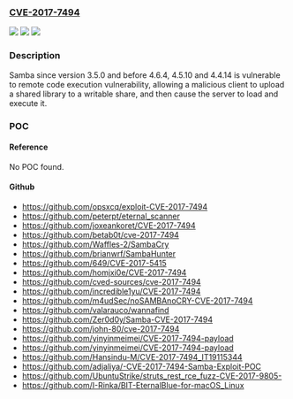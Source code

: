 ### [CVE-2017-7494](https://cve.mitre.org/cgi-bin/cvename.cgi?name=CVE-2017-7494)
![](https://img.shields.io/static/v1?label=Product&message=samba&color=blue)
![](https://img.shields.io/static/v1?label=Version&message=n%2Fa&color=blue)
![](https://img.shields.io/static/v1?label=Vulnerability&message=remote%20code%20execution&color=brighgreen)

### Description

Samba since version 3.5.0 and before 4.6.4, 4.5.10 and 4.4.14 is vulnerable to remote code execution vulnerability, allowing a malicious client to upload a shared library to a writable share, and then cause the server to load and execute it.

### POC

#### Reference
No POC found.

#### Github
- https://github.com/opsxcq/exploit-CVE-2017-7494
- https://github.com/peterpt/eternal_scanner
- https://github.com/joxeankoret/CVE-2017-7494
- https://github.com/betab0t/cve-2017-7494
- https://github.com/Waffles-2/SambaCry
- https://github.com/brianwrf/SambaHunter
- https://github.com/649/CVE-2017-5415
- https://github.com/homjxi0e/CVE-2017-7494
- https://github.com/cved-sources/cve-2017-7494
- https://github.com/incredible1yu/CVE-2017-7494
- https://github.com/m4udSec/noSAMBAnoCRY-CVE-2017-7494
- https://github.com/valarauco/wannafind
- https://github.com/Zer0d0y/Samba-CVE-2017-7494
- https://github.com/john-80/cve-2017-7494
- https://github.com/yinyinmeimei/CVE-2017-7494-payload
- https://github.com/yinyinmeimei/CVE-2017-7494-payload
- https://github.com/Hansindu-M/CVE-2017-7494_IT19115344
- https://github.com/adjaliya/-CVE-2017-7494-Samba-Exploit-POC
- https://github.com/UbuntuStrike/struts_rest_rce_fuzz-CVE-2017-9805-
- https://github.com/I-Rinka/BIT-EternalBlue-for-macOS_Linux

